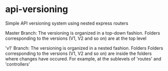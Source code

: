 # api-versioning
Simple API versioning system using nested express routers

Master Branch:
The versioning is organized in a top-down fashion. Folders corresponding to the versions (V1, V2 and so on) are at the top level

'v1' Branch:
The versioning is organized in a nested fashion. Folders Folders corresponding to the versions (V1, V2 and so on) are inside the folders where changes have occured. 
For example, at the sublevels of 'routes' and 'controllers'

